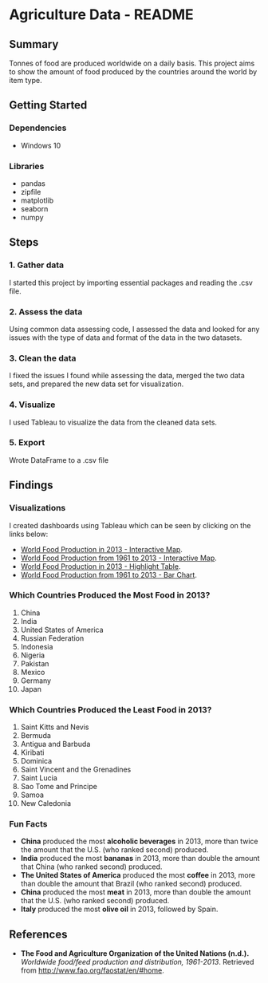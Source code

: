 # Agriculture Data - README

## Summary
Tonnes of food are produced worldwide on a daily basis. This project aims to show the amount of food produced by the countries around the world by item type.

## Getting Started
### Dependencies
- Windows 10
### Libraries
- pandas
- zipfile
- matplotlib
- seaborn
- numpy

## Steps
### 1. Gather data
I started this project by importing essential packages and reading the .csv file. 
### 2. Assess the data 
Using common data assessing code, I assessed the data and looked for any issues with the type of data and format of the data in the two datasets. 
### 3. Clean the data
I fixed the issues I found while assessing the data, merged the two data sets, and prepared the new data set for visualization.
### 4. Visualize
I used Tableau to visualize the data from the cleaned data sets.
### 5. Export
Wrote DataFrame to a .csv file

## Findings

### Visualizations
I created dashboards using Tableau which can be seen by clicking on the links below:
- [World Food Production in 2013 - Interactive Map](
https://public.tableau.com/profile/nanakoohashi#!/vizhome/WorldFoodProductionin2013-InteractiveMap/Dashboard2).
- [World Food Production from 1961 to 2013 - Interactive Map](https://public.tableau.com/profile/nanakoohashi#!/vizhome/WorldFoodProduction-InteractiveMap/Dashboard3).
- [World Food Production in 2013 - Highlight Table](https://public.tableau.com/profile/nanakoohashi#!/vizhome/WorldFoodProduction2013-HeatGraph/Dashboard4).
- [World Food Production from 1961 to 2013 - Bar Chart](https://public.tableau.com/profile/nanakoohashi#!/vizhome/WorldFoodProduction-BarChart/Dashboard5).


### Which Countries Produced the Most Food in 2013?
1. China
2. India
3. United States of America
4. Russian Federation
5. Indonesia
6. Nigeria
7. Pakistan
8. Mexico
9. Germany
10. Japan

### Which Countries Produced the Least Food in 2013?
1. Saint Kitts and Nevis
2. Bermuda
3. Antigua and Barbuda
4. Kiribati
5. Dominica
6. Saint Vincent and the Grenadines
7. Saint Lucia
8. Sao Tome and Principe
9. Samoa
10. New Caledonia

### Fun Facts
- **China** produced the most **alcoholic beverages** in 2013, more than twice the amount that the U.S. (who ranked second) produced.
- **India** produced the most **bananas** in 2013, more than double the amount that China (who ranked second) produced.
- **The United States of America** produced the most **coffee** in 2013, more than double the amount that Brazil (who ranked second) produced.
- **China** produced the most **meat** in 2013, more than double the amount that the U.S. (who ranked second) produced.
- **Italy** produced the most **olive oil** in 2013, followed by Spain.

## References
- **The Food and Agriculture Organization of the United Nations (n.d.).** *Worldwide food/feed production and distribution, 1961-2013*. Retrieved from http://www.fao.org/faostat/en/#home.
